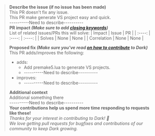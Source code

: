 > **Describe the issue (if no issue has been made)**  
> This PR doesn't fix any issue.  
> This PR make generate VS project easy and quick.  
> ----------Need to describe----------  
> **PR impact _(Make sure to add [closing keywords](https://help.github.com/en/articles/closing-issues-using-keywords))_**  
> List of related issues/PRs this will solve:
> | Impact | Issue | PR |
> | :----: | :----: | :----: |
> | Solves | None | None |
> | Correlation | None | None | 
> 
> **Proposed fix _(Make sure you've read [on how to contribute](./docs/Contributing.md) to Dark)_**  
> This PR adds/improves the following:
> 
> * adds:
>   - Add premake5.lua to generate VS projects.
>   - ----------Need to describe----------
> * improves:
>   - ----------Need to describe----------
> 
> **Additional context**  
> Additional something there  
> ----------Need to describe----------   
> **Your contributions help us spend more time responding to requests like these!**  
> _Thanks for your interest in contributing to Dark! 🎉_  
> _We love getting pull requests for bugfixes and contributions of our community to keep Dark growing._